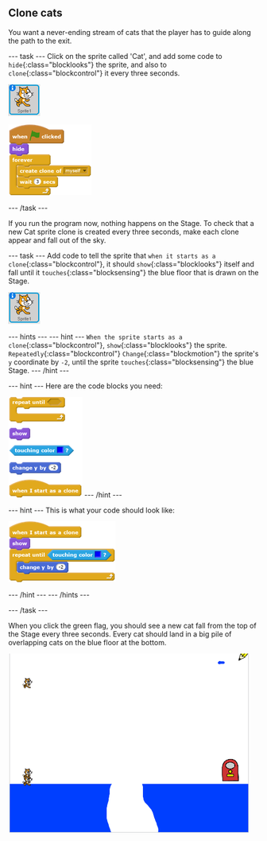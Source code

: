 ## Clone cats

You want a never-ending stream of cats that the player has to guide along the path to the exit.

--- task ---
Click on the sprite called 'Cat', and add some code to `hide`{:class="blocklooks"} the sprite, and also to `clone`{:class="blockcontrol"} it every three seconds.

![Cat sprite](images/cat-sprite.png)

![blocks_1545217457_9045317](images/blocks_1545217457_9045317.png)

--- /task ---


If you run the program now, nothing happens on the Stage. To check that a new Cat sprite clone is created every three seconds, make each clone appear and fall out of the sky.

--- task ---
Add code to tell the sprite that `when it starts as a clone`{:class="blockcontrol"}, it should `show`{:class="blocklooks"} itself and fall until it `touches`{:class="blocksensing"} the blue floor that is drawn on the Stage.

![Cat sprite](images/cat-sprite.png)

--- hints ---
--- hint ---
`When the sprite starts as a clone`{:class="blockcontrol"}, `show`{:class="blocklooks"} the sprite. `Repeatedly`{:class="blockcontrol"} `Change`{:class="blockmotion"} the sprite's `y` coordinate by `-2`, until the sprite `touches`{:class="blocksensing"} the blue Stage.
--- /hint ---

--- hint ---
Here are the code blocks you need:

![blocks_1545217459_0109704](images/blocks_1545217459_0109704.png)
--- /hint ---

--- hint ---
This is what your code should look like:

![blocks_1545217460_137957](images/blocks_1545217460_137957.png)

--- /hint ---
--- /hints ---

--- /task ---

When you click the green flag, you should see a new cat fall from the top of the Stage every three seconds. Every cat should land in a big pile of overlapping cats on the blue floor at the bottom.

![Falling cats](images/falling-cats.png)

